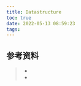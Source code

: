 ```yaml
---
title: Datastructure
toc: true
date: 2022-05-13 08:59:23
tags:
---
```






## 参考资料
> - []()
> - []()

